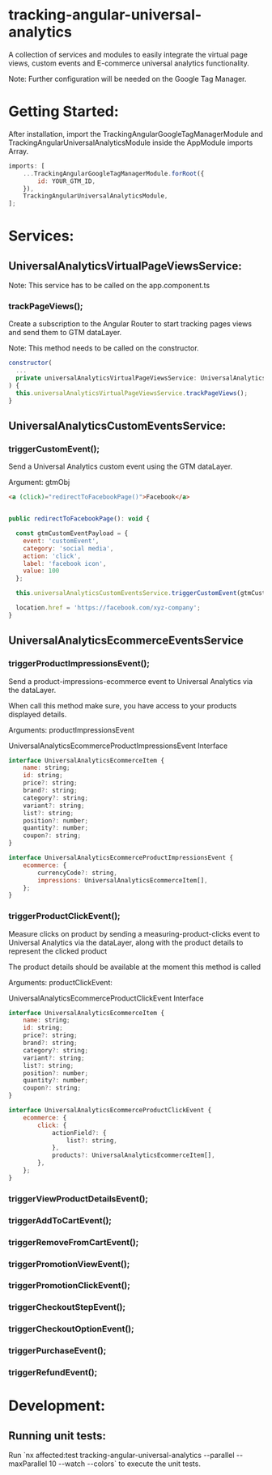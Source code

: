 <h1>tracking-angular-universal-analytics</h1>

<p>A collection of services and modules to easily integrate the virtual page views, custom events and E-commerce universal analytics functionality.</P>
<p>Note: Further configuration will be needed on the Google Tag Manager.</P>

<h1>Getting Started:</h1>

<p>After installation, import the TrackingAngularGoogleTagManagerModule and TrackingAngularUniversalAnalyticsModule inside the AppModule imports Array.</p>

```javascript
imports: [
	...TrackingAngularGoogleTagManagerModule.forRoot({
		id: YOUR_GTM_ID,
	}),
	TrackingAngularUniversalAnalyticsModule,
];
```

<h1>Services:</h1>

<h2>UniversalAnalyticsVirtualPageViewsService:</h2>

<p>Note: This service has to be called on the app.component.ts</p>

<h3>trackPageViews();</h3>

<p>Create a subscription to the Angular Router to start tracking pages views and send them to GTM dataLayer.</p>
<p>Note: This method needs to be called on the constructor.</p>

```javascript
constructor(
  ...
  private universalAnalyticsVirtualPageViewsService: UniversalAnalyticsVirtualPageViewsService,
) {
  this.universalAnalyticsVirtualPageViewsService.trackPageViews();
}

```

<h2>UniversalAnalyticsCustomEventsService:</h2>

<h3>triggerCustomEvent();</h3>

<p>Send a Universal Analytics custom event using the GTM dataLayer.</p>
<p>Argument: gtmObj<GtmUniversalAnalyticsCustomEvent></p>

```html
<a (click)="redirectToFacebookPage()">Facebook</a>
```

```javascript

public redirectToFacebookPage(): void {

  const gtmCustomEventPayload = {
    event: 'customEvent',
    category: 'social media',
    action: 'click',
    label: 'facebook icon',
    value: 100
  };

  this.universalAnalyticsCustomEventsService.triggerCustomEvent(gtmCustomEventPayload);

  location.href = 'https://facebook.com/xyz-company';
}
```

<h2>UniversalAnalyticsEcommerceEventsService</h2>

<h3>triggerProductImpressionsEvent();</h3>
<p>Send a product-impressions-ecommerce event to Universal Analytics via the dataLayer.</p>
<p>When call this method make sure, you have access to your products displayed details.</p>
<p>Arguments: productImpressionsEvent<UniversalAnalyticsEcommerceProductImpressionsEvent></p>
<p>UniversalAnalyticsEcommerceProductImpressionsEvent Interface</p>

```javascript
interface UniversalAnalyticsEcommerceItem {
	name: string;
	id: string;
	price?: string;
	brand?: string;
	category?: string;
	variant?: string;
	list?: string;
	position?: number;
	quantity?: number;
	coupon?: string;
}

interface UniversalAnalyticsEcommerceProductImpressionsEvent {
	ecommerce: {
		currencyCode?: string,
		impressions: UniversalAnalyticsEcommerceItem[],
	};
}
```

<h3>triggerProductClickEvent();</h3>
<p>Measure clicks on product by sending a measuring-product-clicks event to Universal Analytics via the dataLayer, along with the product details to represent the clicked product</p>
<p>The product details should be available at the moment this method is called</p>
<p>Arguments: productClickEvent: <UniversalAnalyticsEcommerceProductClickEvent></p>
<p>UniversalAnalyticsEcommerceProductClickEvent Interface</p>

```javascript
interface UniversalAnalyticsEcommerceItem {
	name: string;
	id: string;
	price?: string;
	brand?: string;
	category?: string;
	variant?: string;
	list?: string;
	position?: number;
	quantity?: number;
	coupon?: string;
}

interface UniversalAnalyticsEcommerceProductClickEvent {
	ecommerce: {
		click: {
			actionField?: {
				list?: string,
			},
			products?: UniversalAnalyticsEcommerceItem[],
		},
	};
}
```

<h3>triggerViewProductDetailsEvent();</h3>
<h3>triggerAddToCartEvent();</h3>
<h3>triggerRemoveFromCartEvent();</h3>
<h3>triggerPromotionViewEvent();</h3>
<h3>triggerPromotionClickEvent();</h3>
<h3>triggerCheckoutStepEvent();</h3>
<h3>triggerCheckoutOptionEvent();</h3>
<h3>triggerPurchaseEvent();</h3>
<h3>triggerRefundEvent();</h3>

<h1>Development:</h1>

<h2>Running unit tests:</h2>

<P>Run `nx affected:test tracking-angular-universal-analytics --parallel --maxParallel 10 --watch --colors` to execute the unit tests.</P>
